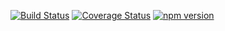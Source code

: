 [![Build Status](https://travis-ci.org/okwolf/aes-gcm-promise.svg?branch=master)](https://travis-ci.org/okwolf/aes-gcm-promise) [![Coverage Status](https://coveralls.io/repos/github/okwolf/aes-gcm-promise/badge.svg?branch=master)](https://coveralls.io/github/okwolf/aes-gcm-promise?branch=master) [![npm version](https://img.shields.io/npm/v/aes-gcm-promise.svg?style=flat)](https://www.npmjs.com/package/aes-gcm-promise)